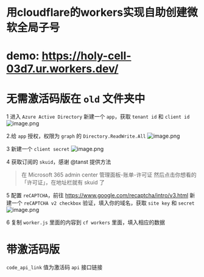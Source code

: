 # 用cloudflare的workers实现自助创建微软全局子号
# demo: https://holy-cell-03d7.ur.workers.dev/


# 无需激活码版在 `old` 文件夹中

1 进入 `Azure Active Directory` 新建一个 `app`，获取 `tenant id` 和 `client id`
![image.png](https://i.loli.net/2020/01/26/57GcEDYlQFTOMBL.png)

2.给 `app` 授权，权限为 `graph` 的 `Directory.ReadWrite.All`
![image.png](https://i.loli.net/2020/05/06/NOE18pDfj4QwRAP.png)

3 新建一个 `client secret`
![image.png](https://i.loli.net/2020/01/26/qUeV2x8abHlDPO3.png)

4 获取订阅的 `skuid`，感谢 @tanst 提供方法
> 在 Microsoft 365 admin center 管理面板-账单-许可证
> 然后点击你想看的「许可证」，在地址栏就有 skuid 了



5 配置 `reCAPTCHA`，前往 https://www.google.com/recaptcha/intro/v3.html 新建一个 `reCAPTCHA v2 checkbox` 验证，填入你的域名，获取 `site key` 和 `secret`
![image.png](https://i.loli.net/2020/05/11/SC94OsFWmilnJXI.png)



6 复制 `worker.js` 里面的内容到 `cf workers` 里面，填入相应的数据



# 带激活码版

`code_api_link` 值为激活码 `api` 接口链接

